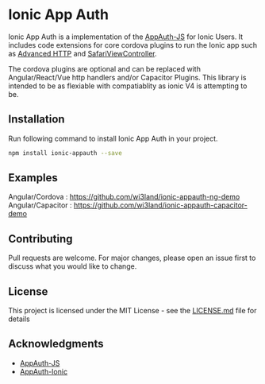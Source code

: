 # Ionic App Auth
Ionic App Auth is a implementation of the [AppAuth-JS](https://github.com/openid/AppAuth-JS) for Ionic Users.
It includes code extensions for core cordova plugins to run the Ionic app such as [Advanced HTTP](https://github.com/silkimen/cordova-plugin-advanced-http) and [SafariViewController](https://github.com/EddyVerbruggen/cordova-plugin-safariviewcontroller).

The cordova plugins are optional and can be replaced with Angular/React/Vue http handlers and/or Capacitor Plugins.
This library is intended to be as flexiable with compatiablity as ionic V4 is attempting to be.

## Installation
Run following command to install Ionic App Auth in your project.

```bash
npm install ionic-appauth --save
```

## Examples
Angular/Cordova : https://github.com/wi3land/ionic-appauth-ng-demo
Angular/Capacitor : https://github.com/wi3land/ionic-appauth-capacitor-demo

## Contributing
Pull requests are welcome. For major changes, please open an issue first to discuss what you would like to change.

## License

This project is licensed under the MIT License - see the [LICENSE.md](LICENSE.md) file for details

## Acknowledgments

* [AppAuth-JS](https://github.com/openid/AppAuth-JS)
* [AppAuth-Ionic](https://github.com/Belicosus/AppAuth-Ionic)
